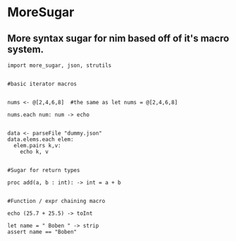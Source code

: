 # MoreSugar
## More syntax sugar for nim based off of it's macro system.

```
import more_sugar, json, strutils


#basic iterator macros


nums <- @[2,4,6,8]  #the same as let nums = @[2,4,6,8]

nums.each num: num -> echo


data <- parseFile "dummy.json"
data.elems.each elem:
  elem.pairs k,v:
    echo k, v


#Sugar for return types

proc add(a, b : int): -> int = a + b


#Function / expr chaining macro

echo (25.7 + 25.5) -> toInt

let name = " Boben " -> strip
assert name == "Boben"
```
